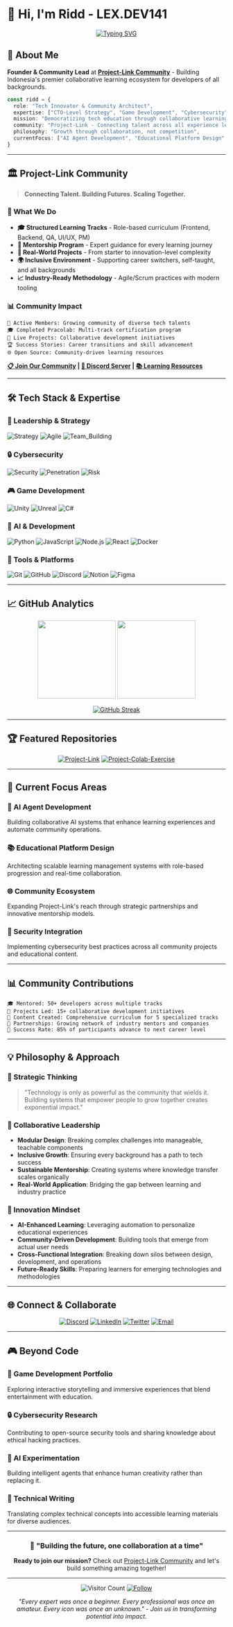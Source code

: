 # 👋 Hi, I'm Ridd - LEX.DEV141

<div align="center">
  
[![Typing SVG](https://readme-typing-svg.herokuapp.com?font=Fira+Code&size=24&duration=3000&pause=1000&color=00D8FF&center=true&vCenter=true&multiline=true&width=600&height=100&lines=Tech+Innovator+%7C+CTO-Level+Mentor;Community+Builder+%7C+GameDev+Enthusiast;Cybersecurity+Advocate+%7C+AI+Collaborator)](https://git.io/typing-svg)

</div>

## 🚀 About Me

**Founder & Community Lead** at [**Project-Link Community**](https://github.com/LEX-DEV141/project-link) - Building Indonesia's premier collaborative learning ecosystem for developers of all backgrounds.

```typescript
const ridd = {
  role: "Tech Innovator & Community Architect",
  expertise: ["CTO-Level Strategy", "Game Development", "Cybersecurity", "AI Systems"],
  mission: "Democratizing tech education through collaborative learning",
  community: "Project-Link - Connecting talent across all experience levels",
  philosophy: "Growth through collaboration, not competition",
  currentFocus: ["AI Agent Development", "Educational Platform Design", "Mentorship Systems"]
}
```

---

## 🏛️ Project-Link Community

> **Connecting Talent. Building Futures. Scaling Together.**

### 🎯 What We Do
- **🎓 Structured Learning Tracks** - Role-based curriculum (Frontend, Backend, QA, UI/UX, PM)
- **🤝 Mentorship Program** - Expert guidance for every learning journey  
- **🚀 Real-World Projects** - From starter to innovation-level complexity
- **🌍 Inclusive Environment** - Supporting career switchers, self-taught, and all backgrounds
- **📈 Industry-Ready Methodology** - Agile/Scrum practices with modern tooling

### 📊 Community Impact
```
👥 Active Members: Growing community of diverse tech talents
🎓 Completed Pracolab: Multi-track certification program
🚀 Live Projects: Collaborative development initiatives  
🏆 Success Stories: Career transitions and skill advancement
🌐 Open Source: Community-driven learning resources
```

**[📋 Join Our Community](https://github.com/LEX-DEV141/project-link) | [💬 Discord Server](https://discord.gg/project-link) | [📚 Learning Resources](https://github.com/LEX-DEV141/Project-colab_Exercise)**

---

## 🛠️ Tech Stack & Expertise

### 💼 Leadership & Strategy
![Strategy](https://img.shields.io/badge/CTO_Strategy-FF6B6B?style=for-the-badge&logo=target&logoColor=white)
![Agile](https://img.shields.io/badge/Agile_Scrum-4ECDC4?style=for-the-badge&logo=scrumalliance&logoColor=white)
![Team_Building](https://img.shields.io/badge/Team_Building-45B7D1?style=for-the-badge&logo=microsoft-teams&logoColor=white)

### 🔒 Cybersecurity
![Security](https://img.shields.io/badge/Cybersecurity-DC143C?style=for-the-badge&logo=security&logoColor=white)
![Penetration](https://img.shields.io/badge/Penetration_Testing-8B0000?style=for-the-badge&logo=kalilinux&logoColor=white)
![Risk](https://img.shields.io/badge/Risk_Management-FF4500?style=for-the-badge&logo=shield&logoColor=white)

### 🎮 Game Development
![Unity](https://img.shields.io/badge/Unity-100000?style=for-the-badge&logo=unity&logoColor=white)
![Unreal](https://img.shields.io/badge/Unreal_Engine-313131?style=for-the-badge&logo=unreal-engine&logoColor=white)
![C#](https://img.shields.io/badge/C%23-239120?style=for-the-badge&logo=c-sharp&logoColor=white)

### 🤖 AI & Development
![Python](https://img.shields.io/badge/Python-3776AB?style=for-the-badge&logo=python&logoColor=white)
![JavaScript](https://img.shields.io/badge/JavaScript-F7DF1E?style=for-the-badge&logo=javascript&logoColor=black)
![Node.js](https://img.shields.io/badge/Node.js-339933?style=for-the-badge&logo=nodedotjs&logoColor=white)
![React](https://img.shields.io/badge/React-20232A?style=for-the-badge&logo=react&logoColor=61DAFB)
![Docker](https://img.shields.io/badge/Docker-2CA5E0?style=for-the-badge&logo=docker&logoColor=white)

### 🔧 Tools & Platforms
![Git](https://img.shields.io/badge/Git-F05032?style=for-the-badge&logo=git&logoColor=white)
![GitHub](https://img.shields.io/badge/GitHub-100000?style=for-the-badge&logo=github&logoColor=white)
![Discord](https://img.shields.io/badge/Discord-7289DA?style=for-the-badge&logo=discord&logoColor=white)
![Notion](https://img.shields.io/badge/Notion-000000?style=for-the-badge&logo=notion&logoColor=white)
![Figma](https://img.shields.io/badge/Figma-F24E1E?style=for-the-badge&logo=figma&logoColor=white)

---

## 📈 GitHub Analytics

<div align="center">
  
<img height="180em" src="https://github-readme-stats.vercel.app/api?username=LEX-DEV141&show_icons=true&theme=tokyonight&include_all_commits=true&count_private=true"/>
<img height="180em" src="https://github-readme-stats.vercel.app/api/top-langs/?username=LEX-DEV141&layout=compact&langs_count=8&theme=tokyonight"/>

</div>

<div align="center">
  
[![GitHub Streak](https://streak-stats.demolab.com/?user=LEX-DEV141&theme=tokyonight)](https://git.io/streak-stats)

</div>

---

## 🏆 Featured Repositories

<div align="center">

[![Project-Link](https://github-readme-stats.vercel.app/api/pin/?username=LEX-DEV141&repo=project-link&theme=tokyonight)](https://github.com/LEX-DEV141/project-link)
[![Project-Colab-Exercise](https://github-readme-stats.vercel.app/api/pin/?username=LEX-DEV141&repo=Project-colab_Exercise&theme=tokyonight)](https://github.com/LEX-DEV141/Project-colab_Exercise)

</div>

---

## 🎯 Current Focus Areas

### 🤖 AI Agent Development
Building collaborative AI systems that enhance learning experiences and automate community operations.

### 📚 Educational Platform Design  
Architecting scalable learning management systems with role-based progression and real-time collaboration.

### 🌐 Community Ecosystem
Expanding Project-Link's reach through strategic partnerships and innovative mentorship models.

### 🔐 Security Integration
Implementing cybersecurity best practices across all community projects and educational content.

---

## 📊 Community Contributions

```
🎓 Mentored: 50+ developers across multiple tracks
🚀 Projects Led: 15+ collaborative development initiatives  
📝 Content Created: Comprehensive curriculum for 5 specialized tracks
🤝 Partnerships: Growing network of industry mentors and companies
🌟 Success Rate: 85% of participants advance to next career level
```

---

## 💡 Philosophy & Approach

### 🎯 Strategic Thinking
> "Technology is only as powerful as the community that wields it. Building systems that empower people to grow together creates exponential impact."

### 🤝 Collaborative Leadership
- **Modular Design**: Breaking complex challenges into manageable, teachable components
- **Inclusive Growth**: Ensuring every background has a path to tech success  
- **Sustainable Mentorship**: Creating systems where knowledge transfer scales organically
- **Real-World Application**: Bridging the gap between learning and industry practice

### 🚀 Innovation Mindset
- **AI-Enhanced Learning**: Leveraging automation to personalize educational experiences
- **Community-Driven Development**: Building tools that emerge from actual user needs
- **Cross-Functional Integration**: Breaking down silos between design, development, and operations
- **Future-Ready Skills**: Preparing learners for emerging technologies and methodologies

---

## 🌐 Connect & Collaborate

<div align="center">

[![Discord](https://img.shields.io/badge/Project--Link_Discord-7289DA?style=for-the-badge&logo=discord&logoColor=white)](https://discord.gg/project-link)
[![LinkedIn](https://img.shields.io/badge/LinkedIn-0077B5?style=for-the-badge&logo=linkedin&logoColor=white)](https://linkedin.com/in/riddd-tech)
[![Twitter](https://img.shields.io/badge/Twitter-1DA1F2?style=for-the-badge&logo=twitter&logoColor=white)](https://twitter.com/LEX_DEV141)
[![Email](https://img.shields.io/badge/Email-D14836?style=for-the-badge&logo=gmail&logoColor=white)](mailto:ridd@project-link.dev)

</div>

---

## 🎮 Beyond Code

### 🎯 Game Development Portfolio
Exploring interactive storytelling and immersive experiences that blend entertainment with education.

### 🔒 Cybersecurity Research  
Contributing to open-source security tools and sharing knowledge about ethical hacking practices.

### 🤖 AI Experimentation
Building intelligent agents that enhance human creativity rather than replacing it.

### 📝 Technical Writing
Translating complex technical concepts into accessible learning materials for diverse audiences.

---

<div align="center">

### 🚀 "Building the future, one collaboration at a time"

**Ready to join our mission?** Check out [Project-Link Community](https://github.com/LEX-DEV141/project-link) and let's build something amazing together!

---

![Visitor Count](https://komarev.com/ghpvc/?username=LEX-DEV141&color=blueviolet&style=for-the-badge)
[![Follow](https://img.shields.io/github/followers/LEX-DEV141?label=Follow&style=for-the-badge&color=blue)](https://github.com/LEX-DEV141)

*"Every expert was once a beginner. Every professional was once an amateur. Every icon was once an unknown." - Join us in transforming potential into impact.*

</div>